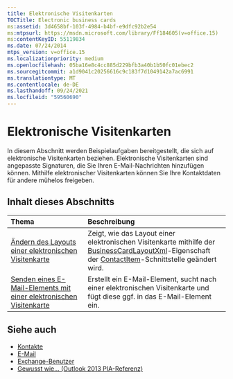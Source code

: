 ```yaml
---
title: Elektronische Visitenkarten
TOCTitle: Electronic business cards
ms:assetid: 3d4658bf-103f-4984-b4bf-e9dfc92b2e54
ms:mtpsurl: https://msdn.microsoft.com/library/Ff184605(v=office.15)
ms:contentKeyID: 55119834
ms.date: 07/24/2014
mtps_version: v=office.15
ms.localizationpriority: medium
ms.openlocfilehash: 05ba16e8c4cc885d229bfb3a40b1b50fc01ebec2
ms.sourcegitcommit: a1d9041c20256616c9c183f7d1049142a7ac6991
ms.translationtype: MT
ms.contentlocale: de-DE
ms.lasthandoff: 09/24/2021
ms.locfileid: "59560690"
---
```

# <a name="electronic-business-cards"></a>Elektronische Visitenkarten

In diesem Abschnitt werden Beispielaufgaben bereitgestellt, die sich auf elektronische Visitenkarten beziehen. Elektronische Visitenkarten sind angepasste Signaturen, die Sie Ihren E-Mail-Nachrichten hinzufügen können. Mithilfe elektronischer Visitenkarten können Sie Ihre Kontaktdaten für andere mühelos freigeben.

## <a name="in-this-section"></a>Inhalt dieses Abschnitts

|Thema|Beschreibung|
|:----|:----------|
|[Ändern des Layouts einer elektronischen Visitenkarte](how-to-modify-the-layout-of-an-electronic-business-card.md)  |Zeigt, wie das Layout einer elektronischen Visitenkarte mithilfe der [BusinessCardLayoutXml](https://msdn.microsoft.com/library/bb624276\(v=office.15\))-Eigenschaft der [ContactItem](https://msdn.microsoft.com/library/bb644956\(v=office.15\))-Schnittstelle geändert wird.|
|[Senden eines E-Mail-Elements mit einer elektronischen Visitenkarte](how-to-send-a-mail-item-with-an-electronic-business-card.md) |Erstellt ein E-Mail-Element, sucht nach einer elektronischen Visitenkarte und fügt diese ggf. in das E-Mail-Element ein.|

## <a name="see-also"></a>Siehe auch

- [Kontakte](contacts.md)
- [E-Mail](mail.md)
- [Exchange-Benutzer](exchange-users.md)
- [Gewusst wie... (Outlook 2013 PIA-Referenz)](how-do-i-outlook-2013-pia-reference.md)

